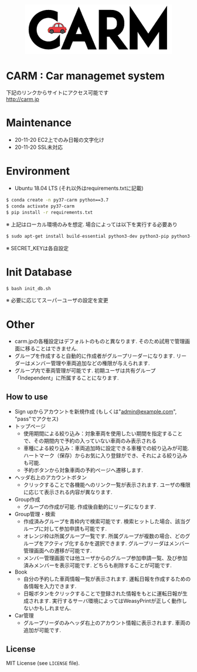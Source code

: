 <div align="center"><img src="https://github.com/shou5374/carm/blob/master/static/common/images/logo_mini.png" width="400"/></div>

# CARM : Car managemet system
下記のリンクからサイトにアクセス可能です  
http://carm.jp

# Maintenance
* 20-11-20 EC2上でのみ日報の文字化け
* 20-11-20 SSL未対応

# Environment
* Ubuntu 18.04 LTS (それ以外はrequirements.txtに記載)  

```sh
$ conda create -n py37-carm python==3.7  
$ conda activate py37-carm  
$ pip install -r requirements.txt  
```
※ 上記はローカル環境のみを想定. 場合によっては以下を実行する必要あり 
```sh
$ sudo apt-get install build-essential python3-dev python3-pip python3-setuptools python3-wheel python3-cffi libcairo2 libpango-1.0-0 libpangocairo-1.0-0 libgdk-pixbuf2.0-0 libffi-dev shared-mime-info 
```

※ SECRET_KEYは各自設定  

# Init Database

```sh
$ bash init_db.sh  
```
※ 必要に応じてスーパーユーザの設定を変更 

# Other
* carm.jpの各種設定はデフォルトのものと異なります. そのため試用で管理画面に移ることはできません.  
* グループを作成すると自動的に作成者がグループリーダーになります.  リーダーはメンバー管理や車両追加などの権限が与えられます.
* グループ内で車両管理が可能です. 初期ユーザは共有グループ「Independent」に所属することになります.

## How to use
* Sign upからアカウントを新規作成 (もしくは"admin@example.com", "pass"でアクセス)
* トップページ
  * 使用期間による絞り込み：対象車両を使用したい期間を指定することで、その期間内で予約の入っていない車両のみ表示される    
  * 車種による絞り込み：車両追加時に設定できる車種での絞り込みが可能. ハートマーク（保存）からお気に入り登録ができ、それによる絞り込みも可能.  
  * 予約ボタンから対象車両の予約ページへ遷移します.
* ヘッダ右上のアカウントボタン  
  * クリックすることで各機能へのリンク一覧が表示されます. ユーザの権限に応じて表示される内容が異なります.  
* Group作成  
  * グループの作成が可能. 作成後自動的にリーダになります.  
* Group管理・検索  
  * 作成済みグループを青枠内で検索可能です. 検索ヒットした場合、該当グループに対して参加申請も可能です.  
  * オレンジ枠は所属グループ一覧です. 所属グループが複数の場合、どのグループをアクティブ化するかを選択できます. グループリーダはメンバー管理画面への遷移が可能です. 
  * メンバー管理画面では他ユーザからのグループ参加申請一覧、及び参加済みメンバーを表示可能です. どちらも削除することが可能です.
* Book
  * 自分の予約した車両情報一覧が表示されます. 運転日報を作成するための各情報を入力できます. 
  * 日報ボタンをクリックすることで登録された情報をもとに運転日報が生成されます. 実行するサーバ環境によってはWeasyPrintが正しく動作しないかもしれません.
* Car管理
  * グループリーダのみヘッダ右上のアカウント情報に表示されます. 車両の追加が可能です.


## License

MIT License (see `LICENSE` file).
